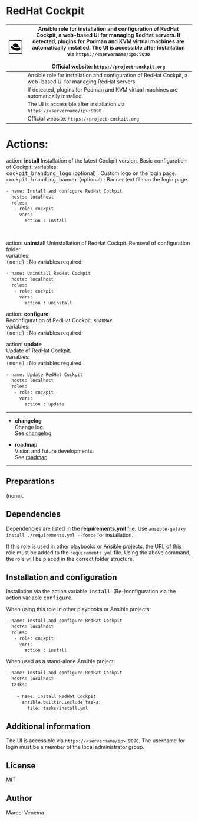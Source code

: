 # RedHat Cockpit


| ![Cockpit Icon](media/icon_cockpit.png) | Ansible role for installation and configuration of RedHat Cockpit, a web-based UI for managing RedHat servers. If detected, plugins for Podman and KVM virtual machines are automatically installed. The UI is accessible after installation via `https://<servername/ip>:9090`<br/><br/>Official website: `https://project-cockpit.org` |
|-----------------------------------------|---------------------------------------------------------------------------------------------------------------------------------------------------------------------------------------------------------------------------------------------------------------------------------------------------------------------------------------|
|                                         | Ansible role for installation and configuration of RedHat Cockpit, a web-based UI for managing RedHat servers. |
|                                         | If detected, plugins for Podman and KVM virtual machines are automatically installed.                           |
|                                         | The UI is accessible after installation via `https://<servername/ip>:9090`                                      |
|                                         | Official website: `https://project-cockpit.org`                                                                |

# Actions:


action: **install**
Installation of the latest Cockpit version. Basic configuration of Cockpit.
variables:<br/>
<kbd>cockpit_branding_logo</kbd> (optional) : Custom logo on the login page.<br/>
<kbd>cockpit_branding_banner</kbd> (optional) : Banner text file on the login page.<br/>

```
- name: Install and configure RedHat Cockpit
  hosts: localhost
  roles:
   - role: cockpit
     vars:
       action : install
```
<br/>

action: **uninstall**
Uninstallation of RedHat Cockpit. Removal of configuration folder.<br/>
variables:<br/>
<kbd>(none)</kbd> : No variables required.<br/>

```
- name: Uninstall RedHat Cockpit
  hosts: localhost
  roles:
   - role: cockpit
     vars:
       action : uninstall
```



action: **configure**<br/>
Reconfiguration of RedHat Cockpit. `ROADMAP`.<br/>
variables:<br/>
<kbd>(none)</kbd> : No variables required.<br/>


action: **update**<br/>
Update of RedHat Cockpit.<br/>
variables:<br/>
<kbd>(none)</kbd> : No variables required.<br/>

```
- name: Update RedHat Cockpit
  hosts: localhost
  roles:
   - role: cockpit
     vars:
       action : update
```

***

- **changelog**<br/>
  Change log.<br/>
  See [changelog](CHANGELOG.md)<br/>



- **roadmap**<br/>
  Vision and future developments.<br/>
  See [roadmap](ROADMAP.md)<br/>

***


## Preparations
(none).<br/>


## Dependencies
Dependencies are listed in the **requirements.yml** file. Use `ansible-galaxy install ./requirements.yml --force` for installation.<br/>

If this role is used in other playbooks or Ansible projects, the URL of this role must be added to the `requirements.yml` file. Using the above command, the role will be placed in the correct folder structure.<br/>


## Installation and configuration
Installation via the action variable <kbd>install</kbd>. (Re-)configuration via the action variable <kbd>configure</kbd>.<br/>

When using this role in other playbooks or Ansible projects:<br/>
```
- name: Install and configure RedHat Cockpit
  hosts: localhost
  roles:
   - role: cockpit
     vars:
       action : install
```

When used as a stand-alone Ansible project:<br/>
```
- name: Install and configure RedHat Cockpit
  hosts: localhost
  tasks:

    - name: Install RedHat Cockpit
      ansible.builtin.include_tasks:
        file: tasks/install.yml
```

## Additional information
The UI is accessible via `https://<servername/ip>:9090`. The username for login must be a member of the local administrator group.

## License
MIT

## Author
Marcel Venema
